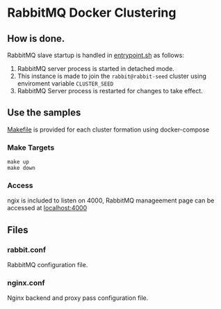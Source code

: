 # RabbitMQ Docker Clustering 


## How is done.
RabbitMQ slave startup is handled in [entrypoint.sh](entrypoint.sh) as follows:  
1. RabbitMQ server process is started in detached mode.
1. This instance is made to join the `rabbit@rabbit-seed`  cluster using enviroment variable `CLUSTER_SEED`
1. RabbitMQ Server process is restarted for changes to take effect.

## Use the samples
[Makefile](Makefile) is provided for each cluster formation using docker-compose

### Make Targets

    make up
    make down

### Access
ngix is included to listen on 4000, RabbitMQ manageement page can be accessed at [localhost:4000](localhost:4000)

## Files
### rabbit.conf
RabbitMQ configuration file.
### nginx.conf
Nginx backend and proxy pass configuration file.


